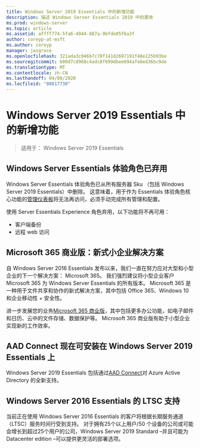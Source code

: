 ```yaml
---
title: Windows Server 2019 Essentials 中的新增功能
description: 描述 Windows Server Essentials 2019 中的更改
ms.prod: windows-server
ms.topic: article
ms.assetid: affff774-5fa6-4944-887a-9bfde05f6a3f
author: coreyp-at-msft
ms.author: coreyp
manager: jasgroce
ms.openlocfilehash: 321ada3c046b7c78f141d2697191f48e225b93be
ms.sourcegitcommit: b00d7c8968c4adc8f699dbee694afe6ed36bc9de
ms.translationtype: MT
ms.contentlocale: zh-CN
ms.lasthandoff: 04/08/2020
ms.locfileid: "80817730"
---
```

# <a name="whats-new-in-windows-server-2019-essentials"></a>Windows Server 2019 Essentials 中的新增功能

> 适用于： Windows Server 2019 Essentials

## <a name="windows-server-essentials-experience-role-has-been-deprecated"></a>Windows Server Essentials 体验角色已弃用

Windows Server Essentials 体验角色已从所有服务器 Sku （包括 Windows Server 2019 Essentials）中删除。 这意味着，用于作为 Essentials 体验角色核心功能的[管理仪表板](../manage/overview-of-the-dashboard-in-windows-server-essentials.md)将无法再访问，必须手动完成所有管理和配置。 

使用 Server Essentials Experience 角色弃用，以下功能将不再可用：

-    客户端备份 
-    远程 web 访问 

## <a name="microsoft-365-business-the-modern-small-business-solution"></a>Microsoft 365 商业版：新式小企业解决方案 

自 Windows Server 2016 Essentials 发布以来，我们一直在努力应对大型和小型企业的下一个解决方案： Microsoft 365。 我们强烈建议将小型企业客户 Microsoft 365 为 Windows Server Essentials 的所有版本。 Microsoft 365 是一种用于文件共享和协作的新式解决方案，其中包括 Office 365、Windows 10 和企业移动性 + 安全性。 

进一步发展您的业务[Microsoft 365 商业版](https://www.microsoft.com/microsoft-365/business)，其中包括更多办公功能，如电子邮件和日历、云中的文件存储、数据保护等。 Microsoft 365 商业版有助于小型企业实现新的工作效率。

## <a name="aad-connect-can-now-be-installed-on-windows-server-2019-essentials"></a>AAD Connect 现在可安装在 Windows Server 2019 Essentials 上

Windows Server 2019 Essentials 包括通过[AAD Connect](https://docs.microsoft.com/azure/active-directory/connect/active-directory-aadconnect-prerequisites)对 Azure Active Directory 的全新支持。 

## <a name="ltsc-support-for-windows-server-2016-essentials"></a>Windows Server 2016 Essentials 的 LTSC 支持

当前正在使用 Windows Server 2016 Essentials 的客户将根据长期服务通道（LTSC）服务时间行受到支持。
对于拥有25个以上用户/50 个设备的公司或可能会增长到超过25个用户的公司，Windows Server 2019 Standard –并且可能为 Datacenter edition –可以提供更灵活的部署选项。
